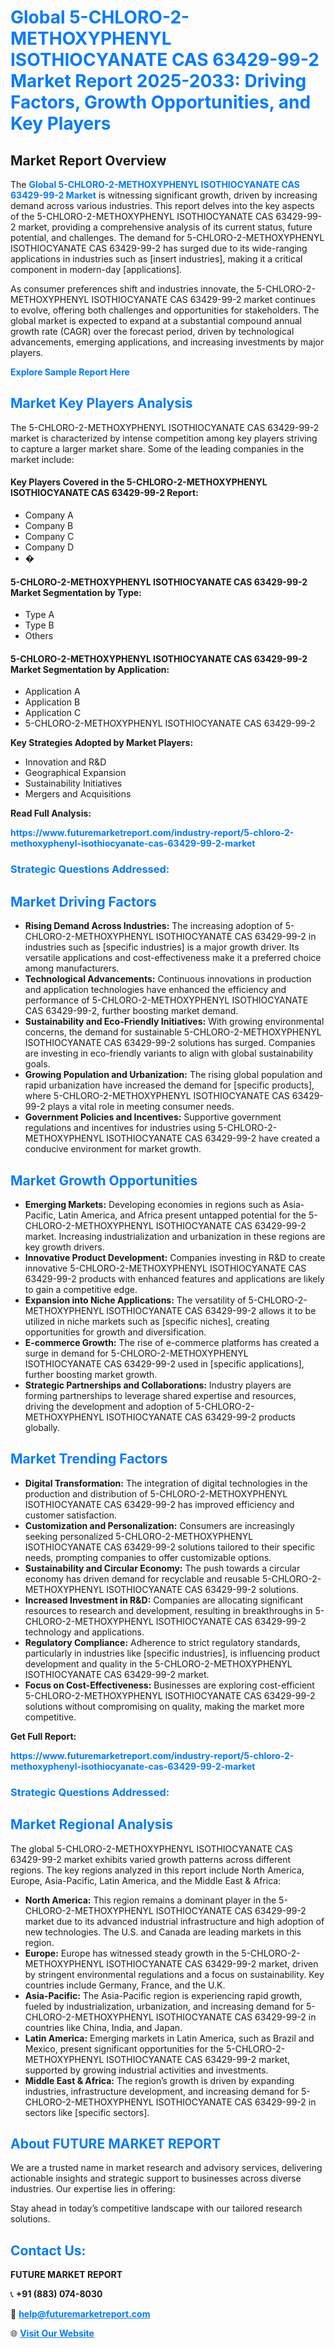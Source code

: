 <h1 style="color: #007BFF;">Global 5-CHLORO-2-METHOXYPHENYL ISOTHIOCYANATE CAS 63429-99-2 Market Report 2025-2033: Driving Factors, Growth Opportunities, and Key Players</h1>

<section id="overview">
<h2>Market Report Overview</h2>
<p>The <a href="https://www.futuremarketreport.com/industry-report/5-chloro-2-methoxyphenyl-isothiocyanate-cas-63429-99-2-market" style="color: #007BFF; text-decoration: none;"><strong>Global 5-CHLORO-2-METHOXYPHENYL ISOTHIOCYANATE CAS 63429-99-2 Market</strong></a> is witnessing significant growth, driven by increasing demand across various industries. This report delves into the key aspects of the 5-CHLORO-2-METHOXYPHENYL ISOTHIOCYANATE CAS 63429-99-2 market, providing a comprehensive analysis of its current status, future potential, and challenges. The demand for 5-CHLORO-2-METHOXYPHENYL ISOTHIOCYANATE CAS 63429-99-2 has surged due to its wide-ranging applications in industries such as [insert industries], making it a critical component in modern-day [applications].</p>
<p>As consumer preferences shift and industries innovate, the 5-CHLORO-2-METHOXYPHENYL ISOTHIOCYANATE CAS 63429-99-2 market continues to evolve, offering both challenges and opportunities for stakeholders. The global market is expected to expand at a substantial compound annual growth rate (CAGR) over the forecast period, driven by technological advancements, emerging applications, and increasing investments by major players.</p>
</section>

<section id="overview">
<p><a href="https://www.futuremarketreport.com/request-sample/reportId=119194" style="color: #007BFF; text-decoration: none;"><strong>Explore Sample Report Here</strong></a></p>
</section>

<section id="key-players">
<h2 style="color: #007BFF;">Market Key Players Analysis</h2>
<p>The 5-CHLORO-2-METHOXYPHENYL ISOTHIOCYANATE CAS 63429-99-2 market is characterized by intense competition among key players striving to capture a larger market share. Some of the leading companies in the market include:</p>
<h4>Key Players Covered in the 5-CHLORO-2-METHOXYPHENYL ISOTHIOCYANATE CAS 63429-99-2 Report:</h4>
<ul><li>Company A</li><li>Company B</li><li>Company C</li><li>Company D</li><li>�</li></ul>
<h4>5-CHLORO-2-METHOXYPHENYL ISOTHIOCYANATE CAS 63429-99-2 Market Segmentation by Type:</h4>
<ul><li>Type A</li><li>Type B</li><li>Others</li></ul>

<h4>5-CHLORO-2-METHOXYPHENYL ISOTHIOCYANATE CAS 63429-99-2 Market Segmentation by Application:</h4>
<ul><li>Application A</li><li>Application B</li><li>Application C</li><li>5-CHLORO-2-METHOXYPHENYL ISOTHIOCYANATE CAS 63429-99-2</li></ul>
<p><strong>Key Strategies Adopted by Market Players:</strong></p>
<ul>
<li>Innovation and R&D</li>
<li>Geographical Expansion</li>
<li>Sustainability Initiatives</li>
<li>Mergers and Acquisitions</li>
</ul>
</section>

<section>
<p><strong>Read Full Analysis: </strong></p><a href="https://www.futuremarketreport.com/industry-report/5-chloro-2-methoxyphenyl-isothiocyanate-cas-63429-99-2-market" style="color: #007BFF; text-decoration: none;"><strong>https://www.futuremarketreport.com/industry-report/5-chloro-2-methoxyphenyl-isothiocyanate-cas-63429-99-2-market</strong></a>
<h3 style="color: #007BFF;">Strategic Questions Addressed:</h3>
</section>

<section id="driving-factors">
<h2 style="color: #007BFF;">Market Driving Factors</h2>
<ul>
<li><strong>Rising Demand Across Industries:</strong> The increasing adoption of 5-CHLORO-2-METHOXYPHENYL ISOTHIOCYANATE CAS 63429-99-2 in industries such as [specific industries] is a major growth driver. Its versatile applications and cost-effectiveness make it a preferred choice among manufacturers.</li>
<li><strong>Technological Advancements:</strong> Continuous innovations in production and application technologies have enhanced the efficiency and performance of 5-CHLORO-2-METHOXYPHENYL ISOTHIOCYANATE CAS 63429-99-2, further boosting market demand.</li>
<li><strong>Sustainability and Eco-Friendly Initiatives:</strong> With growing environmental concerns, the demand for sustainable 5-CHLORO-2-METHOXYPHENYL ISOTHIOCYANATE CAS 63429-99-2 solutions has surged. Companies are investing in eco-friendly variants to align with global sustainability goals.</li>
<li><strong>Growing Population and Urbanization:</strong> The rising global population and rapid urbanization have increased the demand for [specific products], where 5-CHLORO-2-METHOXYPHENYL ISOTHIOCYANATE CAS 63429-99-2 plays a vital role in meeting consumer needs.</li>
<li><strong>Government Policies and Incentives:</strong> Supportive government regulations and incentives for industries using 5-CHLORO-2-METHOXYPHENYL ISOTHIOCYANATE CAS 63429-99-2 have created a conducive environment for market growth.</li>
</ul>
</section>

<section id="growth-opportunities">
<h2 style="color: #007BFF;">Market Growth Opportunities</h2>
<ul>
<li><strong>Emerging Markets:</strong> Developing economies in regions such as Asia-Pacific, Latin America, and Africa present untapped potential for the 5-CHLORO-2-METHOXYPHENYL ISOTHIOCYANATE CAS 63429-99-2 market. Increasing industrialization and urbanization in these regions are key growth drivers.</li>
<li><strong>Innovative Product Development:</strong> Companies investing in R&D to create innovative 5-CHLORO-2-METHOXYPHENYL ISOTHIOCYANATE CAS 63429-99-2 products with enhanced features and applications are likely to gain a competitive edge.</li>
<li><strong>Expansion into Niche Applications:</strong> The versatility of 5-CHLORO-2-METHOXYPHENYL ISOTHIOCYANATE CAS 63429-99-2 allows it to be utilized in niche markets such as [specific niches], creating opportunities for growth and diversification.</li>
<li><strong>E-commerce Growth:</strong> The rise of e-commerce platforms has created a surge in demand for 5-CHLORO-2-METHOXYPHENYL ISOTHIOCYANATE CAS 63429-99-2 used in [specific applications], further boosting market growth.</li>
<li><strong>Strategic Partnerships and Collaborations:</strong> Industry players are forming partnerships to leverage shared expertise and resources, driving the development and adoption of 5-CHLORO-2-METHOXYPHENYL ISOTHIOCYANATE CAS 63429-99-2 products globally.</li>
</ul>
</section>

<section id="trending-factors">
<h2 style="color: #007BFF;">Market Trending Factors</h2>
<ul>
<li><strong>Digital Transformation:</strong> The integration of digital technologies in the production and distribution of 5-CHLORO-2-METHOXYPHENYL ISOTHIOCYANATE CAS 63429-99-2 has improved efficiency and customer satisfaction.</li>
<li><strong>Customization and Personalization:</strong> Consumers are increasingly seeking personalized 5-CHLORO-2-METHOXYPHENYL ISOTHIOCYANATE CAS 63429-99-2 solutions tailored to their specific needs, prompting companies to offer customizable options.</li>
<li><strong>Sustainability and Circular Economy:</strong> The push towards a circular economy has driven demand for recyclable and reusable 5-CHLORO-2-METHOXYPHENYL ISOTHIOCYANATE CAS 63429-99-2 solutions.</li>
<li><strong>Increased Investment in R&D:</strong> Companies are allocating significant resources to research and development, resulting in breakthroughs in 5-CHLORO-2-METHOXYPHENYL ISOTHIOCYANATE CAS 63429-99-2 technology and applications.</li>
<li><strong>Regulatory Compliance:</strong> Adherence to strict regulatory standards, particularly in industries like [specific industries], is influencing product development and quality in the 5-CHLORO-2-METHOXYPHENYL ISOTHIOCYANATE CAS 63429-99-2 market.</li>
<li><strong>Focus on Cost-Effectiveness:</strong> Businesses are exploring cost-efficient 5-CHLORO-2-METHOXYPHENYL ISOTHIOCYANATE CAS 63429-99-2 solutions without compromising on quality, making the market more competitive.</li>
</ul>
</section>

<section>
<p><strong>Get Full Report: </strong></p><a href="https://www.futuremarketreport.com/industry-report/5-chloro-2-methoxyphenyl-isothiocyanate-cas-63429-99-2-market" style="color: #007BFF; text-decoration: none;"><strong>https://www.futuremarketreport.com/industry-report/5-chloro-2-methoxyphenyl-isothiocyanate-cas-63429-99-2-market</strong></a>
<h3 style="color: #007BFF;">Strategic Questions Addressed:</h3>
</section>


<section id="regional-analysis">
<h2 style="color: #007BFF;">Market Regional Analysis</h2>
<p>The global 5-CHLORO-2-METHOXYPHENYL ISOTHIOCYANATE CAS 63429-99-2 market exhibits varied growth patterns across different regions. The key regions analyzed in this report include North America, Europe, Asia-Pacific, Latin America, and the Middle East & Africa:</p>
<ul>
<li><strong>North America:</strong> This region remains a dominant player in the 5-CHLORO-2-METHOXYPHENYL ISOTHIOCYANATE CAS 63429-99-2 market due to its advanced industrial infrastructure and high adoption of new technologies. The U.S. and Canada are leading markets in this region.</li>
<li><strong>Europe:</strong> Europe has witnessed steady growth in the 5-CHLORO-2-METHOXYPHENYL ISOTHIOCYANATE CAS 63429-99-2 market, driven by stringent environmental regulations and a focus on sustainability. Key countries include Germany, France, and the U.K.</li>
<li><strong>Asia-Pacific:</strong> The Asia-Pacific region is experiencing rapid growth, fueled by industrialization, urbanization, and increasing demand for 5-CHLORO-2-METHOXYPHENYL ISOTHIOCYANATE CAS 63429-99-2 in countries like China, India, and Japan.</li>
<li><strong>Latin America:</strong> Emerging markets in Latin America, such as Brazil and Mexico, present significant opportunities for the 5-CHLORO-2-METHOXYPHENYL ISOTHIOCYANATE CAS 63429-99-2 market, supported by growing industrial activities and investments.</li>
<li><strong>Middle East & Africa:</strong> The region’s growth is driven by expanding industries, infrastructure development, and increasing demand for 5-CHLORO-2-METHOXYPHENYL ISOTHIOCYANATE CAS 63429-99-2 in sectors like [specific sectors].</li>
</ul>
</section>

<footer>
<h2 style="color: #007BFF;">About FUTURE MARKET REPORT</h2>
<p>We are a trusted name in market research and advisory services, delivering actionable insights and strategic support to businesses across diverse industries. Our expertise lies in offering:</p>

<p>Stay ahead in today’s competitive landscape with our tailored research solutions.</p>

<h2 style="color: #007BFF;">Contact Us:</h2>
<p><strong>FUTURE MARKET REPORT</strong></p>
<p>📞 <strong>+91 (883) 074-8030</strong></p>
<p>📧 <strong><a href="mailto:help@futuremarketreport.com" style="color: #007BFF;">help@futuremarketreport.com</a></strong></p>
<p>🌐 <strong><a href="https://www.futuremarketreport.com/" style="color: #007BFF;">Visit Our Website</a></strong></p>
</footer>